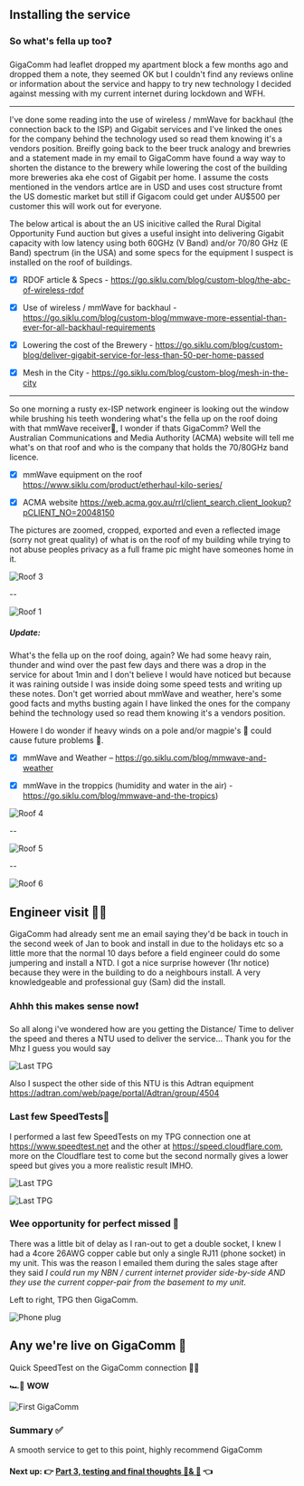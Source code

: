 ## Installing the service

### So what's fella up too❓

GigaComm had leaflet dropped my apartment block a few months ago and dropped them a note, they seemed OK but I couldn't  find any reviews online or information about the service and happy to try new technology I decided against messing with my current internet during lockdown and WFH.

---

I've done some reading into the use of wireless / mmWave for backhaul (the connection back to the ISP) and Gigabit services and I've linked the ones for the company behind the technology used so read them knowing it's a vendors position. Breifly going back to the beer truck analogy and brewries and a statement made in my email to GigaComm have found a way way to shorten the distance to the brewery while lowering the cost of the building more breweries aka ehe cost of Gigabit per home. I assume the costs mentioned in the vendors artlce are in USD and uses cost structure fromt the US domestic market but still if Gigacom could get under AU$500 per customer this will work out for everyone.

The below artical is about the an US inicitive called the Rural Digital Opportunity Fund auction but gives a useful insight into delivering Gigabit capacity with low latency using both 60GHz (V Band) and/or 70/80 GHz (E Band) spectrum (in the USA) and some specs for the equipment I suspect is installed on the roof of buildings. 



- [x] RDOF article & Specs - https://go.siklu.com/blog/custom-blog/the-abc-of-wireless-rdof 

- [x] Use of wireless / mmWave for backhaul - https://go.siklu.com/blog/custom-blog/mmwave-more-essential-than-ever-for-all-backhaul-requirements

- [x] Lowering the cost of the Brewery - https://go.siklu.com/blog/custom-blog/deliver-gigabit-service-for-less-than-50-per-home-passed

- [x] Mesh in the City - https://go.siklu.com/blog/custom-blog/mesh-in-the-city

  

---

So one morning a rusty ex-ISP network engineer is looking out the window while brushing his teeth wondering what's the fella up on the roof doing with that mmWave receiver🤔, I wonder if thats GigaComm? Well the Australian Communications and Media Authority (ACMA) website will tell me what's on that roof and who is the company that holds the 70/80GHz band licence. 



- [x] mmWave equipment on the roof https://www.siklu.com/product/etherhaul-kilo-series/ 
- [x] ACMA website https://web.acma.gov.au/rrl/client_search.client_lookup?pCLIENT_NO=20048150 



The pictures are zoomed, cropped, exported and even a reflected image (sorry not great quality) of what is on the roof of my building while trying to not abuse peoples privacy as a full frame pic might have someones home in it.



![Roof 3](https://github.com/alexanderswift/public-gigacom/blob/main/pics/roof3.jpeg)

-- 

![Roof 1](https://github.com/alexanderswift/public-gigacom/blob/main/pics/roof1.jpeg)





##### Update: 

What's the fella up on the roof doing, again? We had some heavy rain, thunder and wind over the past few days and there was a drop in the service for about 1min and I don't  believe I would have noticed but because it was raining outside I was inside doing some speed tests and writing up these notes. Don't get worried about mmWave and weather, here's some good facts and myths busting again I have linked the ones for the company behind the technology used so read them knowing it's a vendors position. 

Howere I do wonder if heavy winds on a pole and/or magpie's 🦅 could cause future problems 🤔.

 

- [x] mmWave and Weather – https://go.siklu.com/blog/mmwave-and-weather
- [x] mmWave in the troppics (humidity and water in the air) - https://go.siklu.com/blog/mmwave-and-the-tropics) 





![Roof 4](https://github.com/alexanderswift/public-gigacom/blob/main/pics/roof3.jpeg)

-- 

![Roof 5](https://github.com/alexanderswift/public-gigacom/blob/main/pics/roof4.jpeg)

-- 

![Roof 6](https://github.com/alexanderswift/public-gigacom/blob/main/pics/roof5.jpeg)



## Engineer visit 👷‍♀️

GigaComm had already sent me an email saying they'd be back in touch in the second week of Jan to book and install in due to the holidays etc so a little more that the normal 10 days before a field engineer could do some jumpering and install a NTD. I got a nice surprise however (1hr notice) because they were in the building to do a neighbours install. A very knowledgeable and professional guy (Sam) did the install.

### Ahhh this makes sense now❗️

So all along i've wondered how are you getting the Distance/ Time to deliver the speed and theres a NTU used to deliver the service... Thank you for the Mhz I guess you would say 

![Last TPG](https://github.com/alexanderswift/public-gigacom/blob/main/pics/IMG_1120.jpeg)

Also I suspect the other side of this NTU is this Adtran equipment https://adtran.com/web/page/portal/Adtran/group/4504  

### Last few SpeedTests👋 

I performed a last few SpeedTests on my TPG connection one at https://www.speedtest.net and the other at https://speed.cloudflare.com, more on the Cloudflare test to come but the second normally gives a lower speed but gives you a more realistic result IMHO.



![Last TPG](https://github.com/alexanderswift/public-gigacom/blob/main/pics/GigaComm-host-speedtest1.png)



![Last TPG](https://github.com/alexanderswift/public-gigacom/blob/main/pics/CF-SpeedTest1.png)



### Wee opportunity for perfect missed 🙊

There was a little bit of delay as I ran-out to get a double socket, I knew I had a 4core 26AWG copper cable but only a single RJ11 (phone socket) in my unit. This was the reason I emailed them during the sales stage after they said *I could run my NBN / current internet provider side-by-side AND they use the current copper-pair from the basement to my unit*.



Left to right, TPG then GigaComm.  



![Phone plug](https://github.com/alexanderswift/public-gigacom/blob/main/pics/copper-pair.jpeg)



## Any we're live on GigaComm 🦄

Quick SpeedTest on the GigaComm connection 🙋‍♂️

🏎💨 **WOW**

![First GigaComm](https://github.com/alexanderswift/public-gigacom/blob/main/pics/CF-SpeedTest2.png)





### Summary ✅

A smooth service to get to this point, highly recommend GigaComm 



#### Next up: 👉 [Part 3, testing and final thoughts 🧪& 🤔](https://github.com/alexanderswift/public-gigacom/blob/main/testing_and_final_thoughts.md) 👈
